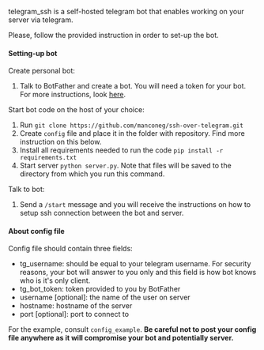 telegram_ssh is a self-hosted telegram bot that enables working on your server via telegram.

Please, follow the provided instruction in order to set-up the bot.

#### Setting-up bot

Create personal bot:
1. Talk to BotFather and create a bot. You will need a token for your bot. 
For more instructions, look [here](https://core.telegram.org/bots#6-botfather).

Start bot code on the host of your choice:
1. Run `git clone https://github.com/manconeg/ssh-over-telegram.git`
2. Create `config` file and place it in the folder with repository. 
Find more instruction on this below.
3. Install all requirements needed to run the code `pip install -r requirements.txt`
4. Start server `python server.py`. Note that files will be saved to the directory from which you run this command.

Talk to bot:
1. Send a `/start` message and you will receive the instructions on how to 
setup ssh connection between the bot and server.



#### About config file

Config file should contain three fields:
* tg_username: should be equal to your telegram username. 
For security reasons, your bot will answer to you only and 
this field is how bot knows who is it's only client.
* tg_bot_token: token provided to you by BotFather
* username [optional]: the name of the user on server
* hostname: hostname of the server
* port [optional]: port to connect to

For the example, consult `config_example`. 
**Be careful not to post your config file anywhere as it will 
compromise your bot and potentially server.**
